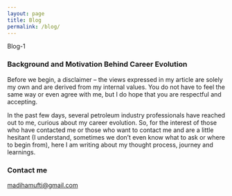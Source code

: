 ```yaml
---
layout: page
title: Blog
permalink: /blog/
---
```


Blog-1 

### Background and Motivation Behind Career Evolution

Before we begin, a disclaimer – the views expressed in my article are solely my own and are derived from my internal values. You do not have to feel the same way or even agree with me, but I do hope that you are respectful and accepting. 

In the past few days, several petroleum industry professionals have reached out to me, curious about my career evolution. So, for the interest of those who have contacted me or those who want to contact me and are a little hesitant (I understand, sometimes we don’t even know what to ask or where to begin from), here I am writing about my thought process, journey and learnings.


### Contact me

[madihamufti@gmail.com](mailto:email@domain.com)